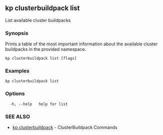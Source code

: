 ## kp clusterbuildpack list

List available cluster buildpacks

### Synopsis

Prints a table of the most important information about the available cluster buildpacks in the provided namespace.


```
kp clusterbuildpack list [flags]
```

### Examples

```
kp clusterbuildpack list
```

### Options

```
  -h, --help   help for list
```

### SEE ALSO

* [kp clusterbuildpack](kp_clusterbuildpack.md)	 - ClusterBuildpack Commands


